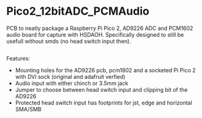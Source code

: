# Pico2_12bitADC_PCMAudio
PCB to neatly package a Raspberry Pi Pico 2, AD9226 ADC and PCM1602 audio board for capture with HSDAOH.
Specifically designed to still be usefull without smds (no head switch input then).

<img src="https://github.com/Sev5000/Pico2_12bitADC_PCMAudio/blob/main/Pico2%20Adapter%20PCB%20Render.png?raw=true" alt="">

Features:
- Mounting holes for the AD9226 pcb, pcm1802 and a socketed Pi Pico 2 with DVI sock (original and adafruit verfied)
- Audio input with either chinch or 3.5mm jack
- Jumper to choose between head switch input and clipping bit of the AD9226
- Protected head switch input has footprints for jst, edge and horizontal SMA/SMB
